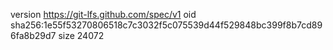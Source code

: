 version https://git-lfs.github.com/spec/v1
oid sha256:1e55f53270806518c7c3032f5c075539d44f529848bc399f8b7cd896fa8b29d7
size 24072
